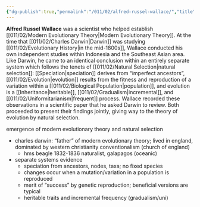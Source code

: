 ```yaml
---
{"dg-publish":true,"permalink":"/011/02/alfred-russel-wallace/","title":"Alfred Russell Wallace","tags":["BIOL422"],"noteIcon":"1","created":"2024-10-19T20:27:19.008-07:00","updated":"2024-10-03T22:27:52.491-07:00"}
---
```


**Alfred Russel Wallace** was a scientist who helped establish [[011/02/Modern Evolutionary Theory\|Modern Evolutionary Theory]]. At the time that [[011/02/Charles Darwin\|Darwin]] was studying [[011/02/Evolutionary History\|in the mid-1800s]], Wallace conducted his own independent studies within Indonesia and the Southeast Asian area. Like Darwin, he came to an identical conclusion within an entirely separate system which follows the tenets of [[011/02/Natural Selection\|natural selection]]: [[Speciation\|speciation]] derives from “imperfect ancestors”, [[011/02/Evolution\|evolution]] results from the fitness and reproduction of a variation within a [[011/02/Biological Population\|population]], and evolution is a [[Inheritance\|heritable]], [[011/02/Gradualism\|incremental]], and [[011/02/Uniformitarianism\|frequent]] process. Wallace recorded these observations in a scientific paper that he asked Darwin to review. Both proceeded to present their findings jointly, giving way to the theory of evolution by natural selection.

emergence of modern evolutionary theory and natural selection
- charles darwin: “father” of modern evolutionary theory; lived in england, dominated by western christianity conventionalism (church of england)
	- hms beagle 1832-1836 naturalist, galapagos (oceanic)
- separate systems evidence
	- speciation from ancestors, nodes, taxa; no fixed species
	- changes occur when a mutation/variation in a population is reproduced
	- merit of “success” by genetic reproduction; beneficial versions are typical
	- heritable traits and incremental frequency (gradualism/uni)